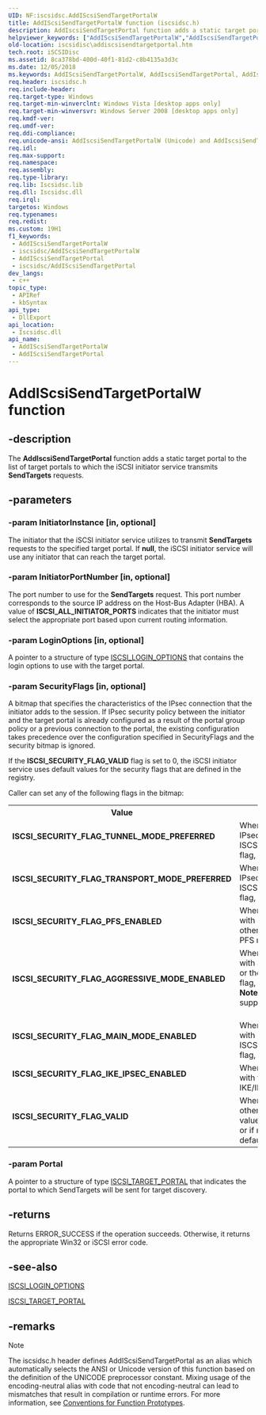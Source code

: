 ```yaml
---
UID: NF:iscsidsc.AddIScsiSendTargetPortalW
title: AddIScsiSendTargetPortalW function (iscsidsc.h)
description: AddIscsiSendTargetPortal function adds a static target portal to the list of target portals to which the iSCSI initiator service transmits SendTargets requests.
helpviewer_keywords: ["AddIScsiSendTargetPortalW","AddIscsiSendTargetPortal","AddIscsiSendTargetPortal function [iSCSI Discovery Library API]","AddIscsiSendTargetPortalA","AddIscsiSendTargetPortalW","ISCSI_SECURITY_FLAG_AGGRESSIVE_MODE_ENABLED","ISCSI_SECURITY_FLAG_IKE_IPSEC_ENABLED","ISCSI_SECURITY_FLAG_MAIN_MODE_ENABLED","ISCSI_SECURITY_FLAG_PFS_ENABLED","ISCSI_SECURITY_FLAG_TRANSPORT_MODE_PREFERRED","ISCSI_SECURITY_FLAG_TUNNEL_MODE_PREFERRED","ISCSI_SECURITY_FLAG_VALID","iscsidisc.addiscsisendtargetportal","iscsidsc/AddIscsiSendTargetPortal","iscsidsc/AddIscsiSendTargetPortalA","iscsidsc/AddIscsiSendTargetPortalW"]
old-location: iscsidisc\addiscsisendtargetportal.htm
tech.root: iSCSIDisc
ms.assetid: 8ca378bd-400d-40f1-81d2-c8b4135a3d3c
ms.date: 12/05/2018
ms.keywords: AddIScsiSendTargetPortalW, AddIscsiSendTargetPortal, AddIscsiSendTargetPortal function [iSCSI Discovery Library API], AddIscsiSendTargetPortalA, AddIscsiSendTargetPortalW, ISCSI_SECURITY_FLAG_AGGRESSIVE_MODE_ENABLED, ISCSI_SECURITY_FLAG_IKE_IPSEC_ENABLED, ISCSI_SECURITY_FLAG_MAIN_MODE_ENABLED, ISCSI_SECURITY_FLAG_PFS_ENABLED, ISCSI_SECURITY_FLAG_TRANSPORT_MODE_PREFERRED, ISCSI_SECURITY_FLAG_TUNNEL_MODE_PREFERRED, ISCSI_SECURITY_FLAG_VALID, iscsidisc.addiscsisendtargetportal, iscsidsc/AddIscsiSendTargetPortal, iscsidsc/AddIscsiSendTargetPortalA, iscsidsc/AddIscsiSendTargetPortalW
req.header: iscsidsc.h
req.include-header: 
req.target-type: Windows
req.target-min-winverclnt: Windows Vista [desktop apps only]
req.target-min-winversvr: Windows Server 2008 [desktop apps only]
req.kmdf-ver: 
req.umdf-ver: 
req.ddi-compliance: 
req.unicode-ansi: AddIscsiSendTargetPortalW (Unicode) and AddIscsiSendTargetPortalA (ANSI)
req.idl: 
req.max-support: 
req.namespace: 
req.assembly: 
req.type-library: 
req.lib: Iscsidsc.lib
req.dll: Iscsidsc.dll
req.irql: 
targetos: Windows
req.typenames: 
req.redist: 
ms.custom: 19H1
f1_keywords:
 - AddIScsiSendTargetPortalW
 - iscsidsc/AddIScsiSendTargetPortalW
 - AddIScsiSendTargetPortal
 - iscsidsc/AddIScsiSendTargetPortal
dev_langs:
 - c++
topic_type:
 - APIRef
 - kbSyntax
api_type:
 - DllExport
api_location:
 - Iscsidsc.dll
api_name:
 - AddIScsiSendTargetPortalW
 - AddIScsiSendTargetPortal
---
```


# AddIScsiSendTargetPortalW function


## -description

The <b>AddIscsiSendTargetPortal</b> function adds a static target portal to the list of target portals to which the iSCSI initiator service transmits <b>SendTargets</b> requests.

## -parameters

### -param InitiatorInstance [in, optional]

The initiator that the iSCSI initiator service utilizes to transmit <b>SendTargets</b> requests to the specified target portal. If <b>null</b>, the iSCSI initiator service will use any initiator that can reach the target portal.

### -param InitiatorPortNumber [in, optional]

The port number to use for the <b>SendTargets</b> request. This port number corresponds to the source IP address on the Host-Bus Adapter (HBA).  A value of <b>ISCSI_ALL_INITIATOR_PORTS</b> indicates that the initiator must select the appropriate port based upon current routing information.

### -param LoginOptions [in, optional]

A pointer to a structure of type <a href="/previous-versions/windows/desktop/api/iscsidsc/ns-iscsidsc-iscsi_login_options">ISCSI_LOGIN_OPTIONS</a> that contains the login options to use with the target portal.

### -param SecurityFlags [in, optional]

A bitmap that specifies the characteristics of the IPsec connection that the initiator adds to the session. If IPsec security policy between the initiator and the target portal is already configured as a result  of the portal group policy or a previous connection to the portal, the existing configuration takes precedence over the configuration specified in SecurityFlags and the security bitmap is ignored. 

If the <b>ISCSI_SECURITY_FLAG_VALID</b> flag is set to 0, the iSCSI initiator service uses default values for the security flags that are defined in the registry.

Caller can set any of the following flags in the bitmap:

<table>
<tr>
<th>Value</th>
<th>Meaning</th>
</tr>
<tr>
<td width="40%"><a id="ISCSI_SECURITY_FLAG_TUNNEL_MODE_PREFERRED"></a><a id="iscsi_security_flag_tunnel_mode_preferred"></a><dl>
<dt><b>ISCSI_SECURITY_FLAG_TUNNEL_MODE_PREFERRED</b></dt>
</dl>
</td>
<td width="60%">
When set to 1, the initiator should make the connection in IPsec tunnel mode. Caller should set this flag or the ISCSI_SECURITY_FLAG_TRANSPORT_MODE_PREFERRED flag, but not both.

</td>
</tr>
<tr>
<td width="40%"><a id="ISCSI_SECURITY_FLAG_TRANSPORT_MODE_PREFERRED"></a><a id="iscsi_security_flag_transport_mode_preferred"></a><dl>
<dt><b>ISCSI_SECURITY_FLAG_TRANSPORT_MODE_PREFERRED</b></dt>
</dl>
</td>
<td width="60%">
When set to 1, the initiator should make the connection in IPsec transport mode. Caller should set this flag or the ISCSI_SECURITY_FLAG_TUNNEL_MODE_PREFERRED flag, but not both.

</td>
</tr>
<tr>
<td width="40%"><a id="ISCSI_SECURITY_FLAG_PFS_ENABLED"></a><a id="iscsi_security_flag_pfs_enabled"></a><dl>
<dt><b>ISCSI_SECURITY_FLAG_PFS_ENABLED</b></dt>
</dl>
</td>
<td width="60%">
When set to 1, the initiator should make the connection with Perfect Forward Secrecy (PFS) mode enabled; otherwise, the initiator should make the connection with PFS mode disabled. 

</td>
</tr>
<tr>
<td width="40%"><a id="ISCSI_SECURITY_FLAG_AGGRESSIVE_MODE_ENABLED"></a><a id="iscsi_security_flag_aggressive_mode_enabled"></a><dl>
<dt><b>ISCSI_SECURITY_FLAG_AGGRESSIVE_MODE_ENABLED</b></dt>
</dl>
</td>
<td width="60%">
When set to 1, the initiator should make the connection with aggressive mode enabled. Caller should set this flag or the ISCSI_SECURITY_FLAG_MAIN_MODE_ENABLED flag, but not both. 



<div class="alert"><b>Note</b>  The Microsoft software initiator driver does not support aggressive mode.
</div>
<div> </div>
</td>
</tr>
<tr>
<td width="40%"><a id="ISCSI_SECURITY_FLAG_MAIN_MODE_ENABLED"></a><a id="iscsi_security_flag_main_mode_enabled"></a><dl>
<dt><b>ISCSI_SECURITY_FLAG_MAIN_MODE_ENABLED</b></dt>
</dl>
</td>
<td width="60%">
When set to 1, the initiator should make the connection with main mode enabled. Caller should set this flag or the ISCSI_SECURITY_FLAG_AGGRESSIVE_MODE_ENABLED flag, but not both.

</td>
</tr>
<tr>
<td width="40%"><a id="ISCSI_SECURITY_FLAG_IKE_IPSEC_ENABLED"></a><a id="iscsi_security_flag_ike_ipsec_enabled"></a><dl>
<dt><b>ISCSI_SECURITY_FLAG_IKE_IPSEC_ENABLED</b></dt>
</dl>
</td>
<td width="60%">
When set to 1, the initiator should make the connection with the IKE/IPsec protocol enabled; otherwise, the IKE/IPsec protocol is disabled.

</td>
</tr>
<tr>
<td width="40%"><a id="ISCSI_SECURITY_FLAG_VALID"></a><a id="iscsi_security_flag_valid"></a><dl>
<dt><b>ISCSI_SECURITY_FLAG_VALID</b></dt>
</dl>
</td>
<td width="60%">
When set to 1, the other mask values are valid; otherwise, the iSCSI initiator service will use bitmap values that were previously defined for the target portal, or if none are available, the initiator service uses the default values defined in the registry. 

</td>
</tr>
</table>

### -param Portal

A pointer to a structure of type <a href="/previous-versions/windows/desktop/api/iscsidsc/ns-iscsidsc-iscsi_target_portala">ISCSI_TARGET_PORTAL</a> that indicates the portal to which SendTargets will be sent for target discovery.

## -returns

Returns ERROR_SUCCESS if the operation succeeds. Otherwise, it returns the appropriate Win32 or iSCSI error code.

## -see-also

<a href="/previous-versions/windows/desktop/api/iscsidsc/ns-iscsidsc-iscsi_login_options">ISCSI_LOGIN_OPTIONS</a>



<a href="/previous-versions/windows/desktop/api/iscsidsc/ns-iscsidsc-iscsi_target_portala">ISCSI_TARGET_PORTAL</a>

## -remarks

> [!NOTE]
> The iscsidsc.h header defines AddIScsiSendTargetPortal as an alias which automatically selects the ANSI or Unicode version of this function based on the definition of the UNICODE preprocessor constant. Mixing usage of the encoding-neutral alias with code that not encoding-neutral can lead to mismatches that result in compilation or runtime errors. For more information, see [Conventions for Function Prototypes](/windows/win32/intl/conventions-for-function-prototypes).


